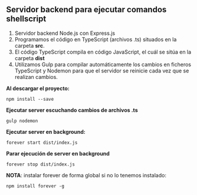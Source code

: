 ## Servidor backend para ejecutar comandos shellscript ##

 1. Servidor backend Node.js con Express.js
 2. Programamos el código en TypeScript (archivos .ts) situados en la carpeta **src**.
 3. El código TypeScript compila en código JavaScript, el cuál se sitúa en la carpeta **dist**
 4. Utilizamos Gulp para compilar automáticamente los cambios en ficheros TypeScript y Nodemon para que el servidor se reinicie cada vez que se realizan cambios.

**Al descargar el proyecto:**

    npm install --save

**Ejecutar server escuchando cambios de archivos .ts**

    gulp nodemon
    
**Ejecutar server en background:**

    forever start dist/index.js
**Parar ejecución de server en background**

    forever stop dist/index.js

   **NOTA**: instalar forever de forma global si no lo tenemos instalado:
  
    npm install forever -g